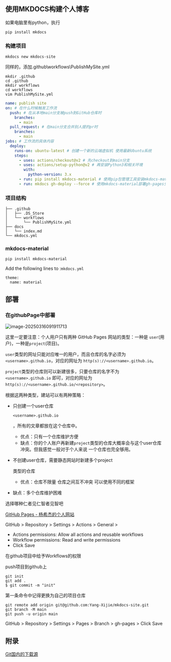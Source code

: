## 使用MKDOCS构建个人博客

如果电脑里有python，执行

```
pip install mkdocs
```

### 构建项目

```
mkdocs new mkdocs-site
```



同样的，添加.github\workflows\PublishMySite.yml

```
mkdir .github
cd .github
mkdir workflows
cd workflows
vim PublishMySite.yml
```



```yml
name: publish site
on: # 在什么时候触发工作流
  push: # 在从本地main分支被push到GitHub仓库时
    branches:
      - main
  pull_request: # 在main分支合并别人提的pr时
    branches:
      - main
jobs: # 工作流的具体内容
  deploy:
    runs-on: ubuntu-latest # 创建一个新的云端虚拟机 使用最新Ubuntu系统
    steps:
      - uses: actions/checkout@v2 # 先checkout到main分支
      - uses: actions/setup-python@v2 # 再安装Python3和相关环境
        with:
          python-version: 3.x
      - run: pip install mkdocs-material # 使用pip包管理工具安装mkdocs-material
      - run: mkdocs gh-deploy --force # 使用mkdocs-material部署gh-pages分支
```



### 项目结构

```
├── .github
│   ├── .DS_Store
│   └── workflows
│       └── PublishMySite.yml
├── docs
│   └── index.md
└── mkdocs.yml
```



### mkdocs-material

```
pip install mkdocs-material
```



Add the following lines to :`mkdocs.yml`

```
theme:
  name: material
```



## 部署

### 在githubPage中部署

![image-20250316091911713](C:\Users\yumy9\AppData\Roaming\Typora\typora-user-images\image-20250316091911713.png)

这里一定要注意：个人用户只有两种 GitHub Pages 网站的类型：一种是 `user`(用户)，一种是`project`(项目)。

`user`类型的网址只能对应唯一的用户，而且仓库的名字必须为 `<username>.github.io`，对应的网址为 `http(s)://<username>.github.io`。

`project`类型的仓库则可以新建很多，只要仓库的名字不为 `<username>.github.io` 即可，对应的网址为 `http(s)://<username>.github.io/<repository>`。

根据这两种类型，建站可以有两种策略：

- 只创建一个user仓库

  ```
  <username>.github.io
  ```

  ，所有的文章都放在这个仓库中。

  - 优点：只有一个仓库维护方便
  - 缺点：你的个人账户再新建`project`类型的仓库大概率会与这个user仓库冲突。但我感觉一般对于个人来说 一个仓库也完全够用。

- 不创建user仓库，需要静态网站时新建多个project

  类型的仓库
  
  - 优点：仓库不限量 仓库之间互不冲突 可以使用不同的框架
- 缺点：多个仓库维护困难

选择哪种仁者见仁智者见智吧

[GitHub Pages - 杨希杰的个人网站](https://yang-xijie.github.io/BLOG/Markdown/github-pages/)



GitHub > Repository > Settings > Actions > General >

- Actions permissions: Allow all actions and reusable workflows
- Workflow permissions: Read and write permissions
- Click Save



在github项目中给予Workflows的权限



push项目到github上



```
git init
git add .
$ git commit -m "init"
```



第一条命令中记得更换为自己的项目仓库

```
git remote add origin git@github.com:Yang-Xijie/mkdocs-site.git
git branch -M main
git push -u origin main
```



GitHub > Repository > Settings > Pages > Branch > gh-pages > Click Save



## 附录

[Git国内的下载源](https://registry.npmmirror.com/binary.html?path=git-for-windows/)





